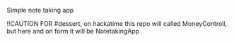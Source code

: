 Simple note taking app

!!CAUTION FOR #dessert, on hackatime this repo will called MoneyControll, but here and on form it will be NotetakingApp
